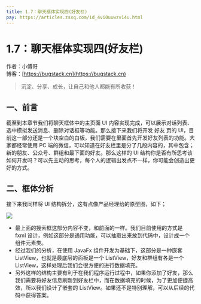 ```yaml
---
title: 1.7：聊天框体实现四(好友栏)
pay: https://articles.zsxq.com/id_4vi0uuwzv14u.html
---
```


# 1.7：聊天框体实现四(好友栏)

作者：小傅哥
<br/>博客：[https://bugstack.cn](https://bugstack.cn)

>沉淀、分享、成长，让自己和他人都能有所收获！

## 一、前言

截至到本章节我们将聊天框体中的主页面 UI 内容实现完成，可以展示对话列表、选中模拟发送消息、删除对话框等功能。那么接下来我们将开发 好友 页的 UI，目前这一部分还是一个块空白的白板，我们需要在里面首先开发好友列表的功能。大家都经常使用 PC 端的微信，可以知道在好友栏里是分了几段内容的，其中包含；新的朋友、公众号、群组和最下面的好友。那么这样的 UI 结构你是否有所思考该如何开发吗？可以先主动的思考，每个人的逻辑出发点不一样，你可能会创造出更好的方式。

## 二、框体分析

接下来我同样将 UI 结构拆分，这有点像产品经理给的原型图，如下；

![](/images/article/project/im/project-im-1.7-01.png)

- 最上面的搜索框这部分内容不变，和前面的一样。我们目前使用的方式是 fxml 设计，例如这部分是通用功能，可以抽取出来放到代码中，设计成一个组件元素类。
- 经过我们的分析，在使用 JavaFx 组件开发为基础下，这部分是一种嵌套 ListView，也就是最底层的面板是一个 ListView，好友和群组有各是一个 ListView，这样处理后我们会很方便的进行数据填充。
- 另外这样的结构主要有利于在我们程序运行过程中，如果你添加了好友，那么我们需要将好友信息刷新到好友栏中，而在数据填充的时候，为了更加便捷高效，所以我们设计了嵌套的 ListView。如果还不是特别理解，可以从后续的代码中获得答案。
